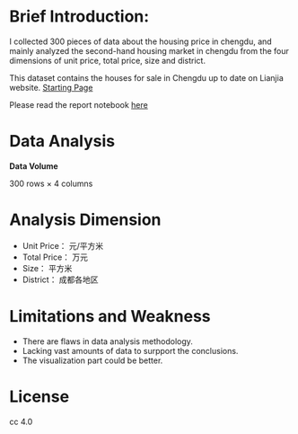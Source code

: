 # Brief Introduction:
  I collected 300 pieces of data about the housing price in chengdu, and mainly analyzed the second-hand housing market in chengdu from the four dimensions of unit price, total price, size and district.

  This dataset contains the houses for sale in Chengdu up to date on Lianjia website. [Starting Page](https://cd.lianjia.com/ershoufang/co32/)

  Please read the report notebook [here](https://nbviewer.jupyter.org/github/Catmint1215/python-data-assignments/blob/master/assignment2/Assignment%2002.ipynb)

# Data Analysis

  **Data Volume**

  300 rows × 4 columns

# Analysis Dimension

- Unit Price： 元/平方米
- Total Price： 万元
- Size： 平方米
- District： 成都各地区

# Limitations and Weakness
- There are flaws in data analysis methodology.
- Lacking vast amounts of data to surpport the conclusions.
- The visualization part could be better.

# License

  cc 4.0
